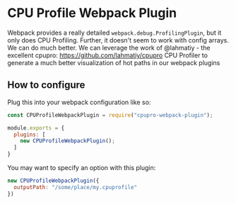 # CPU Profile Webpack Plugin

Webpack provides a really detailed `webpack.debug.ProfilingPlugin`, but it only does CPU Profiling. Further, it doesn't seem to work with config arrays. We can do much better. We can leverage the work of @lahmatiy - the excellent cpupro: https://github.com/lahmatiy/cpupro CPU Profiler to generate a much better visualization of hot paths in our webpack plugins

## How to configure

Plug this into your webpack configuration like so:

```js
const CPUProfileWebpackPlugin = require("cpupro-webpack-plugin");

module.exports = {
  plugins: [
    new CPUProfileWebpackPlugin();
  ]
}
```

You may want to specify an option with this plugin:

```js
new CPUProfileWebpackPlugin({
  outputPath: "/some/place/my.cpuprofile"
})
```